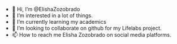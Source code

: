 - 👋 Hi, I’m @ElishaZozobrado
- 👀 I’m interested in a lot of things.
- 🌱 I’m currently learning my academics
- 💞️ I’m looking to collaborate on github for my Lifelabs project.
- 📫 How to reach me Elisha Zozobrado on social media platforms.

<!---
ElishaZozobrado/ElishaZozobrado is a ✨ special ✨ repository because its `README.md` (this file) appears on your GitHub profile.
You can click the Preview link to take a look at your changes.
--->
